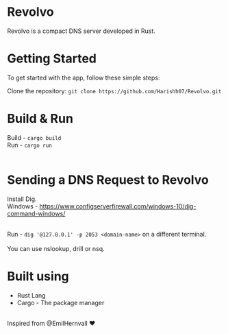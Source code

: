 # Revolvo
Revolvo is a compact DNS server developed in Rust.

# Getting Started

To get started with the app, follow these simple steps:

Clone the repository: ``` git clone https://github.com/Harishh07/Revolvo.git ``` <br>

# Build & Run
Build - ``` cargo build ``` <br>
Run - ``` cargo run ``` <br>
<br>
# Sending a DNS Request to Revolvo
Install Dig. <br>
Windows - https://www.configserverfirewall.com/windows-10/dig-command-windows/ <br><br>

Run - ``` dig '@127.0.0.1' -p 2053 <domain-name> ``` on a different terminal.<br><br>
You can use nslookup, drill or nsq. <br>

# Built using
+ Rust Lang
+ Cargo - The package manager
<br>
Inspired from @EmilHernvall &hearts;


